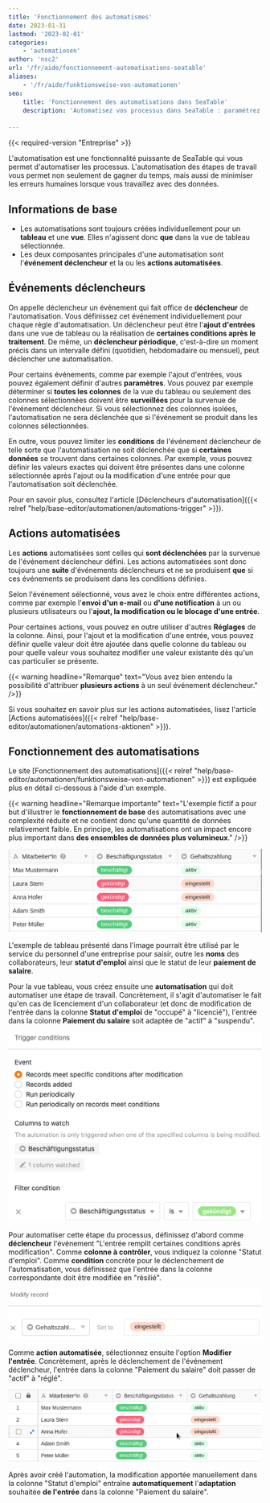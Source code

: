 ```yaml
---
title: 'Fonctionnement des automatismes'
date: 2023-01-31
lastmod: '2023-02-01'
categories:
    - 'automationen'
author: 'nsc2'
url: '/fr/aide/fonctionnement-automatisations-seatable'
aliases:
    - '/fr/aide/funktionsweise-von-automationen'
seo:
    title: 'Fonctionnement des automatisations dans SeaTable'
    description: 'Automatisez vos processus dans SeaTable : paramétrez des déclencheurs, conditions et actions pour rendre vos flux de travail fluides et fiables au quotidien.'

---
```


{{< required-version "Entreprise" >}}

L'automatisation est une fonctionnalité puissante de SeaTable qui vous permet d'automatiser les processus. L'automatisation des étapes de travail vous permet non seulement de gagner du temps, mais aussi de minimiser les erreurs humaines lorsque vous travaillez avec des données.

## Informations de base

- Les automatisations sont toujours créées individuellement pour un **tableau** et une **vue**. Elles n'agissent donc **que** dans la vue de tableau sélectionnée.
- Les deux composantes principales d'une automatisation sont l'**événement déclencheur** et la ou les **actions automatisées**.

## Événements déclencheurs

On appelle déclencheur un événement qui fait office de **déclencheur** de l'automatisation. Vous définissez cet événement individuellement pour chaque règle d'automatisation. Un déclencheur peut être l'**ajout d'entrées** dans une vue de tableau ou la réalisation de **certaines conditions après le traitement**. De même, un **déclencheur périodique**, c'est-à-dire un moment précis dans un intervalle défini (quotidien, hebdomadaire ou mensuel), peut déclencher une automatisation.

Pour certains événements, comme par exemple l'ajout d'entrées, vous pouvez également définir d'autres **paramètres**. Vous pouvez par exemple déterminer si **toutes les colonnes** de la vue du tableau ou seulement des colonnes sélectionnées doivent être **surveillées** pour la survenue de l'événement déclencheur. Si vous sélectionnez des colonnes isolées, l'automatisation ne sera déclenchée que si l'événement se produit dans les colonnes sélectionnées.

En outre, vous pouvez limiter les **conditions** de l'événement déclencheur de telle sorte que l'automatisation ne soit déclenchée que si **certaines données** se trouvent dans certaines colonnes. Par exemple, vous pouvez définir les valeurs exactes qui doivent être présentes dans une colonne sélectionnée après l'ajout ou la modification d'une entrée pour que l'automatisation soit déclenchée.

Pour en savoir plus, consultez l'article [Déclencheurs d'automatisation]({{< relref "help/base-editor/automationen/automations-trigger" >}}).

## Actions automatisées

Les **actions** automatisées sont celles qui **sont déclenchées** par la survenue de l'événement déclencheur défini. Les actions automatisées sont donc toujours une **suite** d'événements déclencheurs et ne se produisent **que** si ces événements se produisent dans les conditions définies.

Selon l'événement sélectionné, vous avez le choix entre différentes actions, comme par exemple l'**envoi d'un e-mail** ou **d'une notification** à un ou plusieurs utilisateurs ou l'**ajout, la modification ou le blocage d'une entrée**.

Pour certaines actions, vous pouvez en outre utiliser d'autres **Réglages** de la colonne. Ainsi, pour l'ajout et la modification d'une entrée, vous pouvez définir quelle valeur doit être ajoutée dans quelle colonne du tableau ou pour quelle valeur vous souhaitez modifier une valeur existante dès qu'un cas particulier se présente.

{{< warning  headline="Remarque"  text="Vous avez bien entendu la possibilité d'attribuer **plusieurs actions** à un seul événement déclencheur." />}}

Si vous souhaitez en savoir plus sur les actions automatisées, lisez l'article [Actions automatisées]({{< relref "help/base-editor/automationen/automations-aktionen" >}}).

## Fonctionnement des automatisations

Le site [Fonctionnement des automatisations]({{< relref "help/base-editor/automationen/funktionsweise-von-automationen" >}}) est expliquée plus en détail ci-dessous à l'aide d'un exemple.

{{< warning  headline="Remarque importante"  text="L'exemple fictif a pour but d'illustrer le **fonctionnement de base** des automatisations avec une complexité réduite et ne contient donc qu'une quantité de données relativement faible. En principe, les automatisations ont un impact encore plus important dans **des ensembles de données plus volumineux**." />}}

![Exemple de tableau](images/example-table-final-version.png)

L'exemple de tableau présenté dans l'image pourrait être utilisé par le service du personnel d'une entreprise pour saisir, outre les **noms** des collaborateurs, leur **statut d'emploi** ainsi que le statut de leur **paiement de salaire**.

Pour la vue tableau, vous créez ensuite une **automatisation** qui doit automatiser une étape de travail. Concrètement, il s'agit d'automatiser le fait qu'en cas de licenciement d'un collaborateur (et donc de modification de l'entrée dans la colonne **Statut d'emploi** de "occupé" à "licencié"), l'entrée dans la colonne **Paiement du salaire** soit adaptée de "actif" à "suspendu".

![Définition de l'événement déclencheur](images/create-an-automation-1-1.png)

Pour automatiser cette étape du processus, définissez d'abord comme **déclencheur** l'événement "L'entrée remplit certaines conditions après modification". Comme **colonne à contrôler**, vous indiquez la colonne "Statut d'emploi". Comme **condition** concrète pour le déclenchement de l'automatisation, vous définissez que l'entrée dans la colonne correspondante doit être modifiée en "résilié".

![Définition de l'action automatique de l'exemple d'automatisation](images/automated-action-of-the-example-automation-2.png)

Comme **action automatisée**, sélectionnez ensuite l'option **Modifier l'entrée**. Concrètement, après le déclenchement de l'événement déclencheur, l'entrée dans la colonne "Paiement du salaire" doit passer de "actif" à "réglé".

![Exécution de l'exemple d'automatisation](images/example-automation-new.gif)

Après avoir créé l'automation, la modification apportée manuellement dans la colonne "Statut d'emploi" entraîne **automatiquement** l'**adaptation** souhaitée **de l'entrée** dans la colonne "Paiement du salaire".

